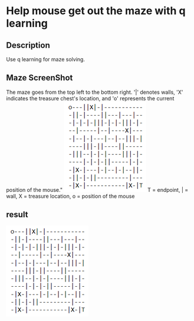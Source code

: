 # Help mouse get out the maze with q learning

## Description

Use q learning for maze solving.

## Maze ScreenShot

The maze goes from the top left to the bottom right. '|' denotes walls, 'X' indicates the treasure chest's location, and 'o' represents the current position of the mouse."
![Maze](https://github.com/dylan19980201/q_learning_maze/blob/main/maze.png)
T = endpoint, 
| = wall,
X = treasure location,
o = position of the mouse

## result

![gif](https://github.com/dylan19980201/q_learning_maze/blob/main/maze.png)


